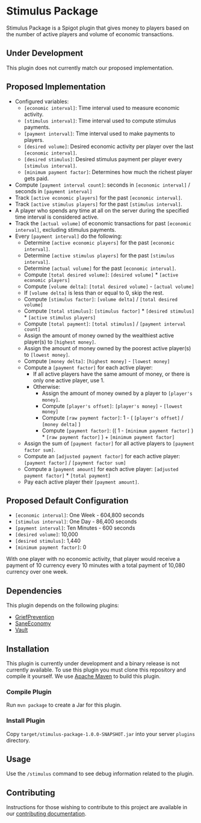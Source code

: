 # Stimulus Package

Stimulus Package is a Spigot plugin that gives money to players based on the number of active players and volume of
economic transactions.

## Under Development

This plugin does not currently match our proposed implementation.

## Proposed Implementation

- Configured variables:
    - `[economic interval]`: Time interval used to measure economic activity.
    - `[stimulus interval]`: Time interval used to compute stimulus payments.
    - `[payment interval]`: Time interval used to make payments to players.
    - `[desired volume]`: Desired economic activity per player over the last `[economic interval]`.
    - `[desired stimulus]`: Desired stimulus payment per player every `[stimulus interval]`.
    - `[minimum payment factor]`: Determines how much the richest player gets paid.
- Compute `[payment interval count]`: seconds in `[economic interval]` / seconds in `[payment interval]`
- Track `[active economic players]` for the past `[economic interval]`.
- Track `[active stimulus players]` for the past `[stimulus interval]`.
- A player who spends any time at all on the server during the specified time interval is considered active.
- Track the `[actual volume]` of economic transactions for past `[economic interval]`, excluding stimulus payments.
- Every `[payment interval]` do the following:
    - Determine `[active economic players]` for the past `[economic interval]`.
    - Determine `[active stimulus players]` for the past `[stimulus interval]`.
    - Determine `[actual volume]` for the past `[economic interval]`.
    - Compute `[total desired volume]`: `[desired volume]` * `[active economic players]`
    - Compute `[volume delta]`: `[total desired volume]` - `[actual volume]`
    - If `[volume delta]` is less than or equal to 0, skip the rest.
    - Compute `[stimulus factor]`: `[volume delta]` / `[total desired volume]`
    - Compute `[total stimulus]`: `[stimulus factor]` * `[desired stimulus]` * `[active stimulus players]`
    - Compute `[total payment]`: `[total stimulus]` / `[payment interval count]`
    - Assign the amount of money owned by the wealthiest active player(s) to `[highest money]`.
    - Assign the amount of money owned by the poorest active player(s) to `[lowest money]`.
    - Compute `[money delta]`: `[highest money]` - `[lowest money]`
    - Compute a `[payment factor]` for each active player:
        - If all active players have the same amount of money, or there is only one active player, use 1.
        - Otherwise:
            - Assign the amount of money owned by a player to `[player's money]`.
            - Compute `[player's offset]`: `[player's money]` - `[lowest money]`
            - Compute `[raw payment factor]`: 1 - ( `[player's offset]` / `[money delta]` )
            - Compute `[payment factor]`:
              (( 1 - `[minimum payment factor]` ) * `[raw payment factor]` ) + `[minimum payment factor]`
    - Assign the sum of `[payment factor]` for all active players to `[payment factor sum]`.
    - Compute an `[adjusted payment factor]` for each active player: `[payment factor]` / `[payment factor sum]`
    - Compute a `[payment amount]` for each active player: `[adjusted payment factor]` * `[total payment]`
    - Pay each active player their `[payment amount]`.

## Proposed Default Configuration

- `[economic interval]`: One Week - 604,800 seconds
- `[stimulus interval]`: One Day - 86,400 seconds
- `[payment interval]`: Ten Minutes - 600 seconds
- `[desired volume]`: 10,000
- `[desired stimulus]`: 1,440
- `[minimum payment factor]`: 0

With one player with no economic activity, that player would receive a payment of 10 currency every 10 minutes with a
total payment of 10,080 currency over one week.

## Dependencies

This plugin depends on the following plugins:

* [GriefPrevention](https://www.spigotmc.org/resources/griefprevention.1884/)
* [SaneEconomy](https://www.spigotmc.org/resources/saneeconomy-simple-but-featureful-economy.26223/)
* [Vault](https://www.spigotmc.org/resources/vault.34315/)

## Installation

This plugin is currently under development and a binary release is not currently available. To use this plugin you must
clone this repository and compile it yourself. We use [Apache Maven](https://maven.apache.org/) to build this plugin.

### Compile Plugin

Run `mvn package` to create a Jar for this plugin.

### Install Plugin

Copy `target/stimulus-package-1.0.0-SNAPSHOT.jar` into your server `plugins` directory.

## Usage

Use the `/stimulus` command to see debug information related to the plugin.

## Contributing

Instructions for those wishing to contribute to this project are available in our
[contributing documentation](contributing.md).
